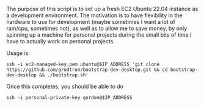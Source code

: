 The purpose of this script is to set up a fresh EC2 Ubuntu 22.04 instance as a development environment.
The motivation is to have flexibility in the hardware to use for development (maybe sometimes I want a lot of ram/cpu, sometimes not),
as well as to allow me to save money, by only spinning up a machine for personal projects during the small bits of time I
have to actually work on personal projects.

Usage is:


```
ssh -i ec2-managed-key.pem ubuntu@$IP_ADDRESS 'git clone https://github.com/grodtron/bootstrap-dev-desktop.git && cd bootstrap-dev-desktop && ./bootstrap.sh'
```

Once this completes, you should be able to do

```
ssh -i personal-private-key gordon@$IP_ADDRESS
```
